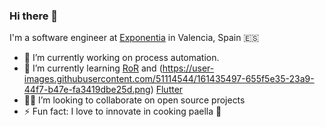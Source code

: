 ### Hi there 👋

I'm a software engineer at [Exponentia](https://exponentiateam.com) in Valencia, Spain 🇪🇸

- 🔭 I’m currently working on process automation.
- 💎 I’m currently learning [RoR](https://rubyonrails.org) and (https://user-images.githubusercontent.com/51114544/161435497-655f5e35-23a9-44f7-b47e-fa3419dbe25d.png)
[Flutter](https://flutter.dev)
- 👨‍💻 I’m looking to collaborate on open source projects
- ⚡ Fun fact: I love to innovate in cooking paella 🥘
